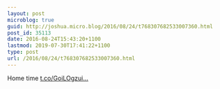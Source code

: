 ```yaml
---
layout: post
microblog: true
guid: http://joshua.micro.blog/2016/08/24/t768307682533007360.html
post_id: 35113
date: 2016-08-24T15:43:20+1100
lastmod: 2019-07-30T17:41:22+1100
type: post
url: /2016/08/24/t768307682533007360.html
---
```

Home time [t.co/GoiLOgzui...](https://t.co/GoiLOgzuio)
